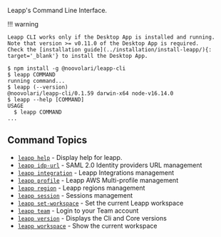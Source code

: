 Leapp's Command Line Interface.

!!! warning

    Leapp CLI works only if the Desktop App is installed and running.
    Note that version >= v0.11.0 of the Desktop App is required.
    Check the [installation guide](../installation/install-leapp/){: target='_blank'} to install the Desktop App.



<!-- usage -->
```sh-session
$ npm install -g @noovolari/leapp-cli
$ leapp COMMAND
running command...
$ leapp (--version)
@noovolari/leapp-cli/0.1.59 darwin-x64 node-v16.14.0
$ leapp --help [COMMAND]
USAGE
  $ leapp COMMAND
...
```
<!-- usagestop -->

<!-- commands -->
## Command Topics

* [`leapp help`](scopes/help.md) - Display help for leapp.
* [`leapp idp-url`](scopes/idp-url.md) - SAML 2.0 Identity providers URL management
* [`leapp integration`](scopes/integration.md) - Leapp Integrations management
* [`leapp profile`](scopes/profile.md) - Leapp AWS Multi-profile management
* [`leapp region`](scopes/region.md) - Leapp regions management
* [`leapp session`](scopes/session.md) - Sessions management
* [`leapp set-workspace`](scopes/set-workspace.md) - Set the current Leapp workspace
* [`leapp team`](scopes/team.md) - Login to your Team account
* [`leapp version`](scopes/version.md) - Displays the Cli and Core versions
* [`leapp workspace`](scopes/workspace.md) - Show the current workspace

<!-- commandsstop -->
